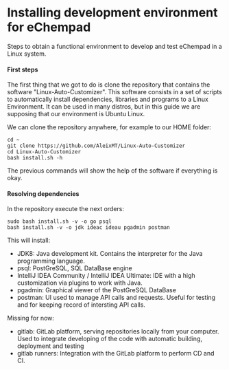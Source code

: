 # Installing development environment for eChempad

Steps to obtain a functional environment to develop and test eChempad in a Linux system.

#### First steps

The first thing that we got to do is clone the repository that contains the software "Linux-Auto-Customizer". This software consists in a set of scripts to automatically install dependencies, libraries and programs to a Linux Environment. It can be used in many distros, but in this guide we are supposing that our environment is Ubuntu Linux.

We can clone the repository anywhere, for example to our HOME folder:

```
cd ~
git clone https://github.com/AleixMT/Linux-Auto-Customizer
cd Linux-Auto-Customizer
bash install.sh -h
```

The previous commands will show the help of the software if everything is okay.

#### Resolving dependencies

In the repository execute the next orders:
```
sudo bash install.sh -v -o go psql
bash install.sh -v -o jdk ideac ideau pgadmin postman
```

This will install:
  * JDK8: Java development kit. Contains the interpreter for the Java programming language. 
  * psql: PostGreSQL, SQL DataBase engine
  * IntelliJ IDEA Community / IntelliJ IDEA Ultimate: IDE with a high customization via plugins to work with Java. 
  * pgadmin: Graphical viewer of the PostGreSQL DataBase
  * postman: UI used to manage API calls and requests. Useful for testing and for keeping record of intersting API calls.
  
  Missing for now:
  * gitlab: GitLab platform, serving repositories locally from your computer. Used to integrate developing of the code with automatic building, deployment and testing 
  * gitlab runners: Integration with the GitLab platform to perform CD and CI. 
  
  
  
 
  

